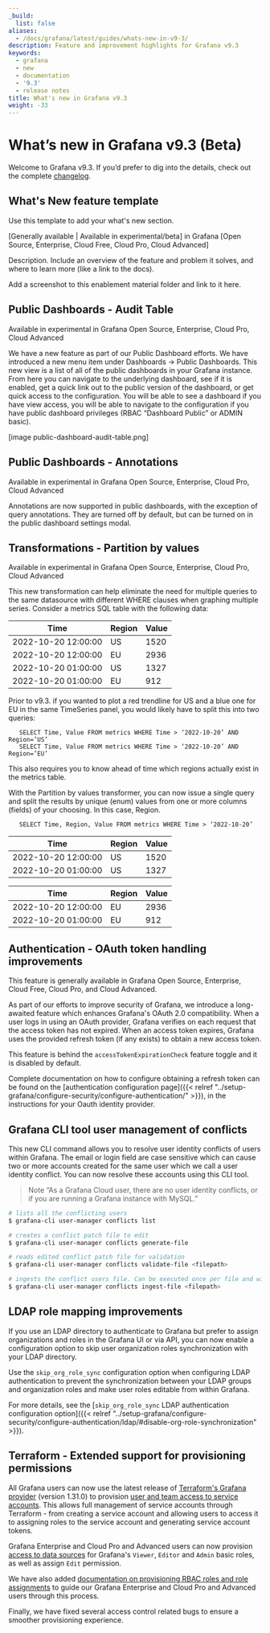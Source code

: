 ```yaml
---
_build:
  list: false
aliases:
  - /docs/grafana/latest/guides/whats-new-in-v9-3/
description: Feature and improvement highlights for Grafana v9.3
keywords:
  - grafana
  - new
  - documentation
  - '9.3'
  - release notes
title: What's new in Grafana v9.3
weight: -33
---
```


# What’s new in Grafana v9.3 (Beta)

Welcome to Grafana v9.3. If you’d prefer to dig into the details, check out the complete [changelog](https://github.com/grafana/grafana/blob/master/CHANGELOG.md).

## What's New feature template

Use this template to add your what's new section.

[Generally available | Available in experimental/beta] in Grafana [Open Source, Enterprise, Cloud Free, Cloud Pro, Cloud Advanced]

Description. Include an overview of the feature and problem it solves, and where to learn more (like a link to the docs).

Add a screenshot to this enablement material folder and link to it here.

## Public Dashboards - Audit Table

Available in experimental in Grafana Open Source, Enterprise, Cloud Pro, Cloud Advanced

We have a new feature as part of our Public Dashboard efforts. We have introduced a new menu item under Dashboards → Public Dashboards. This new view is a list of all of the public dashboards in your Grafana instance. From here you can navigate to the underlying dashboard, see if it is enabled, get a quick link out to the public version of the dashboard, or get quick access to the configuration. You will be able to see a dashboard if you have view access, you will be able to navigate to the configuration if you have public dashboard privileges (RBAC “Dashboard Public” or ADMIN basic).

[image public-dashboard-audit-table.png]

## Public Dashboards - Annotations

Available in experimental in Grafana Open Source, Enterprise, Cloud Pro, Cloud Advanced

Annotations are now supported in public dashboards, with the exception of query annotations. They are turned off by default, but can be turned on in the public dashboard settings modal.

## Transformations - Partition by values

Available in experimental in Grafana Open Source, Enterprise, Cloud Pro, Cloud Advanced

This new transformation can help eliminate the need for multiple queries to the same datasource with different WHERE clauses when graphing multiple series. Consider a metrics SQL table with the following data:

| Time                | Region | Value |
| ------------------- | ------ | ----- |
| 2022-10-20 12:00:00 | US     | 1520  |
| 2022-10-20 12:00:00 | EU     | 2936  |
| 2022-10-20 01:00:00 | US     | 1327  |
| 2022-10-20 01:00:00 | EU     | 912   |

Prior to v9.3. if you wanted to plot a red trendline for US and a blue one for EU in the same TimeSeries panel, you would likely have to split this into two queries:

```
   SELECT Time, Value FROM metrics WHERE Time > ‘2022-10-20’ AND Region=’US’
   SELECT Time, Value FROM metrics WHERE Time > ‘2022-10-20’ AND Region=’EU’
```

This also requires you to know ahead of time which regions actually exist in the metrics table.

With the Partition by values transformer, you can now issue a single query and split the results by unique (enum) values from one or more columns (fields) of your choosing. In this case, Region.

```
   SELECT Time, Region, Value FROM metrics WHERE Time > ‘2022-10-20’
```

| Time                | Region | Value |
| ------------------- | ------ | ----- |
| 2022-10-20 12:00:00 | US     | 1520  |
| 2022-10-20 01:00:00 | US     | 1327  |

| Time                | Region | Value |
| ------------------- | ------ | ----- |
| 2022-10-20 12:00:00 | EU     | 2936  |
| 2022-10-20 01:00:00 | EU     | 912   |

## Authentication - OAuth token handling improvements

This feature is generally available in Grafana Open Source, Enterprise, Cloud Free, Cloud Pro, and Cloud Advanced.

As part of our efforts to improve security of Grafana, we introduce a long-awaited feature which enhances Grafana's OAuth 2.0 compatibility. When a user logs in using an OAuth provider, Grafana verifies on each request that the access token has not expired. When an access token expires, Grafana uses the provided refresh token (if any exists) to obtain a new access token.

This feature is behind the `accessTokenExpirationCheck` feature toggle and it is disabled by default.

Complete documentation on how to configure obtaining a refresh token can be found on the [authentication configuration page]({{< relref "../setup-grafana/configure-security/configure-authentication/" >}}), in the instructions for your Oauth identity provider.

## Grafana CLI tool user management of conflicts

This new CLI command allows you to resolve user identity conflicts of users within Grafana. The email or login field are case sensitive which can cause two or more accounts created for the same user which we call a user identity conflict. You can now resolve these accounts using this CLI tool.

> Note “As a Grafana Cloud user, there are no user identity conflicts, or if you are running a Grafana instance with MySQL.”

```bash
# lists all the conflicting users
$ grafana-cli user-manager conflicts list

# creates a conflict patch file to edit
$ grafana-cli user-manager conflicts generate-file

# reads edited conflict patch file for validation
$ grafana-cli user-manager conflicts validate-file <filepath>

# ingests the conflict users file. Can be executed once per file and will change the state of the database.
$ grafana-cli user-manager conflicts ingest-file <filepath>
```

## LDAP role mapping improvements

If you use an LDAP directory to authenticate to Grafana but prefer to assign organizations and roles in the Grafana UI
or via API, you can now enable a configuration option to skip user organization roles synchronization with your LDAP
directory.

Use the `skip_org_role_sync` configuration option when configuring LDAP authentication to prevent the synchronization
between your LDAP groups and organization roles and make user roles editable from within Grafana.

For more details, see the [`skip_org_role_sync` LDAP authentication configuration option]({{< relref
"../setup-grafana/configure-security/configure-authentication/ldap/#disable-org-role-synchronization" >}}).

## Terraform - Extended support for provisioning permissions

All Grafana users can now use the latest release of [Terraform's Grafana provider](https://registry.terraform.io/providers/grafana/grafana/latest/docs) (version 1.31.0) to provision [user and team access to service accounts](https://grafana.com/docs/grafana/latest/administration/service-accounts/#manage-users-and-teams-permissions-for-a-service-account-in-grafana). This allows full management of service accounts through Terraform - from creating a service account and allowing users to access it to assigning roles to the service account and generating service account tokens.

Grafana Enterprise and Cloud Pro and Advanced users can now provision [access to data sources](https://grafana.com/docs/grafana/latest/administration/data-source-management/#data-source-permissions) for Grafana's `Viewer`, `Editor` and `Admin` basic roles, as well as assign `Edit` permission.

We have also added [documentation on provisioning RBAC roles and role assignments](https://grafana.com/docs/grafana/latest/administration/roles-and-permissions/access-control/rbac-terraform-provisioning/) to guide our Grafana Enterprise and Cloud Pro and Advanced users through this process.

Finally, we have fixed several access control related bugs to ensure a smoother provisioning experience.
